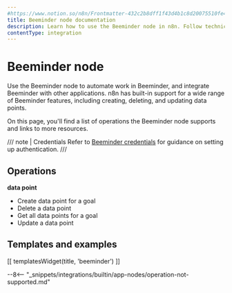 ```yaml
---
#https://www.notion.so/n8n/Frontmatter-432c2b8dff1f43d4b1c8d20075510fe4
title: Beeminder node documentation
description: Learn how to use the Beeminder node in n8n. Follow technical documentation to integrate Beeminder node into your workflows.
contentType: integration
---
```


# Beeminder node

Use the Beeminder node to automate work in Beeminder, and integrate Beeminder with other applications. n8n has built-in support for a wide range of Beeminder features, including creating, deleting, and updating data points.

On this page, you'll find a list of operations the Beeminder node supports and links to more resources.

/// note | Credentials
Refer to [Beeminder credentials](/integrations/builtin/credentials/beeminder/) for guidance on setting up authentication. 
///

## Operations

**data point**
- Create data point for a goal
- Delete a data point
- Get all data points for a goal
- Update a data point

## Templates and examples

<!-- see https://www.notion.so/n8n/Pull-in-templates-for-the-integrations-pages-37c716837b804d30a33b47475f6e3780 -->
[[ templatesWidget(title, 'beeminder') ]]

--8<-- "_snippets/integrations/builtin/app-nodes/operation-not-supported.md"


